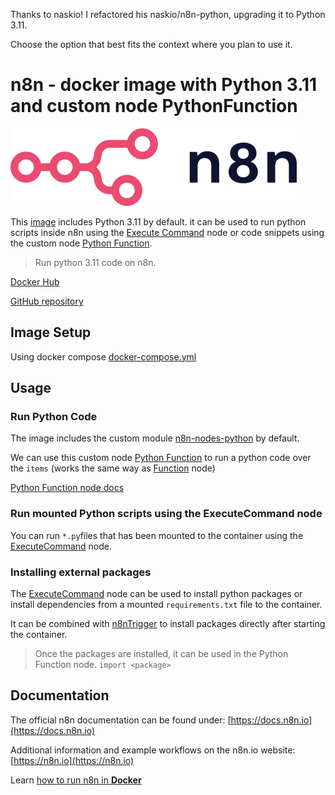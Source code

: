 Thanks to naskio! I refactored his naskio/n8n-python, upgrading it to Python 3.11.

Choose the option that best fits the context where you plan to use it.

# n8n - docker image with Python 3.11 and custom node PythonFunction

![n8n.io - Workflow Automation](https://raw.githubusercontent.com/n8n-io/n8n/master/assets/n8n-logo.png)

This [image](https://hub.docker.com/r/jnukylin/n8n-python) includes Python 3.11 by default. it can be used to run python
scripts inside n8n using the [Execute Command](https://docs.n8n.io/nodes/n8n-nodes-base.executeCommand/) node or code
snippets using the custom node [Python Function](https://www.github.com/naskio/n8n-nodes-python).

> Run python 3.11 code on n8n.

[Docker Hub](https://hub.docker.com/r/naskio/n8n-python)

[GitHub repository](https://www.github.com/naskio/docker-n8n-python)

## Image Setup

Using docker compose
[docker-compose.yml](./demo/docker-compose-local.yml)

## Usage

### Run Python Code

The image includes the custom module [n8n-nodes-python](https://www.github.com/naskio/n8n-nodes-python) by default.

We can use this custom node [Python Function](https://www.github.com/naskio/n8n-nodes-python) to run a python code over
the `items` (works the same way as [Function](https://docs.n8n.io/nodes/n8n-nodes-base.function) node)

[Python Function node docs](https://www.github.com/naskio/n8n-nodes-python)

### Run mounted Python scripts using the ExecuteCommand node

You can run `*.py`files that has been mounted to the container using
the [ExecuteCommand](https://docs.n8n.io/nodes/n8n-nodes-base.executeCommand/) node.

### Installing external packages

The [ExecuteCommand](https://docs.n8n.io/nodes/n8n-nodes-base.executeCommand/) node can be used to install python
packages or install dependencies from a mounted `requirements.txt` file to the container.

It can be combined with [n8nTrigger](https://docs.n8n.io/nodes/n8n-nodes-base.n8nTrigger) to install packages directly
after starting the container.

> Once the packages are installed, it can be used in the Python Function node. `import <package>`

## Documentation

The official n8n documentation can be found under: [https://docs.n8n.io](https://docs.n8n.io)

Additional information and example workflows on the n8n.io website: [https://n8n.io](https://n8n.io)

Learn [how to run n8n in **Docker**](https://github.com/n8n-io/n8n/tree/master/docker/images/n8n/README.md)
